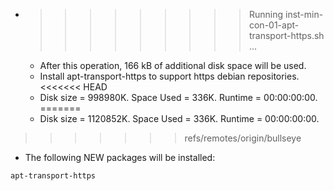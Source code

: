 * >>>>>>>>> Running inst-min-con-01-apt-transport-https.sh ...
  * After this operation, 166 kB of additional disk space will be used.
  * Install apt-transport-https to support https debian repositories.
<<<<<<< HEAD
  * Disk size = 998980K. Space Used = 336K. Runtime = 00:00:00:00.
=======
  * Disk size = 1120852K. Space Used = 336K. Runtime = 00:00:00:00.
>>>>>>> refs/remotes/origin/bullseye
  * The following NEW packages will be installed:
  ```bash
apt-transport-https
  ```
